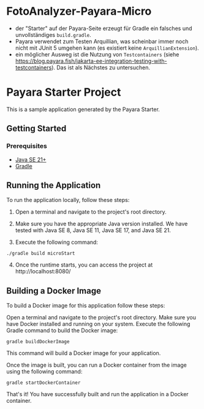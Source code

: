 # FotoAnalyzer-Payara-Micro

* der "Starter" auf der Payara-Seite erzeugt für Gradle ein falsches und unvollständiges `build.gradle`.
* Payara verwendet zum Testen Arquillian, was scheinbar immer noch nicht mit JUnit 5 umgehen kann (es existiert keine `ArquillianExtension`).
* ein möglicher Ausweg ist die Nutzung von `Testcontainers` (siehe https://blog.payara.fish/jakarta-ee-integration-testing-with-testcontainers). Das ist als Nächstes zu untersuchen.

# Payara Starter Project

This is a sample application generated by the Payara Starter.

## Getting Started

### Prerequisites

- [Java SE 21+](https://adoptium.net/?variant=openjdk21)
- [Gradle](https://gradle.org/install/)

## Running the Application

To run the application locally, follow these steps:

1. Open a terminal and navigate to the project's root directory.

2. Make sure you have the appropriate Java version installed. We have tested with Java SE 8, Java SE 11, Java SE 17, and Java SE 21.

3. Execute the following command:

```
./gradle build microStart
```

4. Once the runtime starts, you can access the project at http://localhost:8080/

## Building a Docker Image
To build a Docker image for this application follow these steps:

Open a terminal and navigate to the project's root directory. Make sure you have Docker installed and running on your system.
Execute the following Gradle command to build the Docker image:

```
gradle buildDockerImage
```

This command will build a Docker image for your application.

Once the image is built, you can run a Docker container from the image using the following command:

```
gradle startDockerContainer
```

That's it! You have successfully built and run the application in a Docker container.



